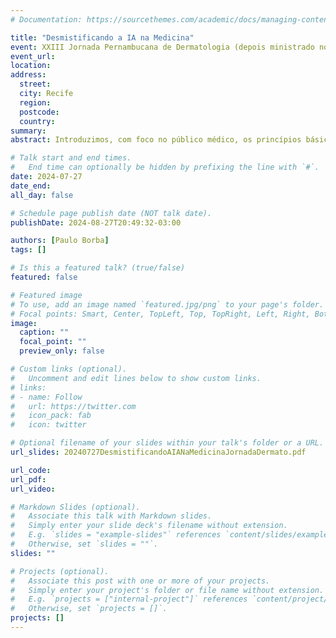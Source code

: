 ```yaml
---
# Documentation: https://sourcethemes.com/academic/docs/managing-content/

title: "Desmistificando a IA na Medicina"
event: XXIII Jornada Pernambucana de Dermatologia (depois ministrado no Rec'n'Play 2024)
event_url:
location:
address:
  street:
  city: Recife
  region:
  postcode:
  country: 
summary: 
abstract: Introduzimos, com foco no público médico, os princípios básicos de Inteligência Artificial e Aprendizagem de Máquina, e ilustramos como os mesmos vêm sendo utilizados no contexto de diagnóstico de lesões de pele (incluindo melanoma) baseado em imagens. Por fim, discutimos os desafios e oportunidades em questão.    

# Talk start and end times.
#   End time can optionally be hidden by prefixing the line with `#`.
date: 2024-07-27
date_end: 
all_day: false

# Schedule page publish date (NOT talk date).
publishDate: 2024-08-27T20:49:32-03:00

authors: [Paulo Borba]
tags: []

# Is this a featured talk? (true/false)
featured: false

# Featured image
# To use, add an image named `featured.jpg/png` to your page's folder. 
# Focal points: Smart, Center, TopLeft, Top, TopRight, Left, Right, BottomLeft, Bottom, BottomRight.
image:
  caption: ""
  focal_point: ""
  preview_only: false

# Custom links (optional).
#   Uncomment and edit lines below to show custom links.
# links:
# - name: Follow
#   url: https://twitter.com
#   icon_pack: fab
#   icon: twitter

# Optional filename of your slides within your talk's folder or a URL.
url_slides: 20240727DesmistificandoAIANaMedicinaJornadaDermato.pdf

url_code:
url_pdf:
url_video:

# Markdown Slides (optional).
#   Associate this talk with Markdown slides.
#   Simply enter your slide deck's filename without extension.
#   E.g. `slides = "example-slides"` references `content/slides/example-slides.md`.
#   Otherwise, set `slides = ""`.
slides: ""

# Projects (optional).
#   Associate this post with one or more of your projects.
#   Simply enter your project's folder or file name without extension.
#   E.g. `projects = ["internal-project"]` references `content/project/deep-learning/index.md`.
#   Otherwise, set `projects = []`.
projects: []
---
```

